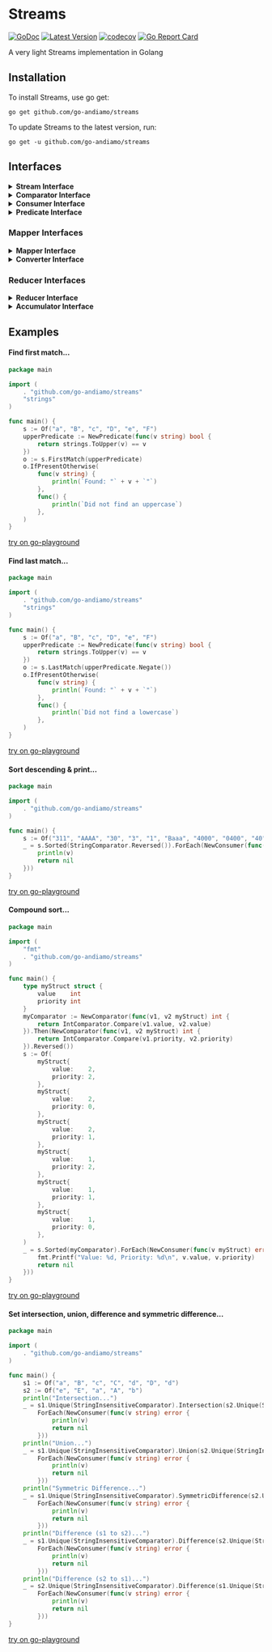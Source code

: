 # Streams
[![GoDoc](https://godoc.org/github.com/go-andiamo/streams?status.svg)](https://pkg.go.dev/github.com/go-andiamo/streams)
[![Latest Version](https://img.shields.io/github/v/tag/go-andiamo/streams.svg?sort=semver&style=flat&label=version&color=blue)](https://github.com/go-andiamo/streams/releases)
[![codecov](https://codecov.io/gh/go-andiamo/streams/branch/main/graph/badge.svg?token=igjnZdgh0e)](https://codecov.io/gh/go-andiamo/streams)
[![Go Report Card](https://goreportcard.com/badge/github.com/go-andiamo/streams)](https://goreportcard.com/report/github.com/go-andiamo/streams)

A very light Streams implementation in Golang

## Installation
To install Streams, use go get:

    go get github.com/go-andiamo/streams

To update Streams to the latest version, run:

    go get -u github.com/go-andiamo/streams

## Interfaces

<details>
    <summary><strong>Stream Interface</strong></summary>
    <table>
        <tr>
            <th>Method and description</th>
            <th>Returns</th>
        </tr>
        <tr>
            <td>
                <code>AllMatch(p Predicate[T])</code><br>
                returns whether all elements of this stream match the provided predicate<br>
                <em>if the provided predicate is nil or the stream is empty, always returns false</em>
            </td>
            <td>
                <code>bool</code>
            </td>
        </tr>
        <tr>
            <td>
                <code>AnyMatch(p Predicate[T])</code><br>
                returns whether any elements of this stream match the provided predicate<br>
                <em>if the provided predicate is nil or the stream is empty, always returns false</em>
            </td>
            <td>
                <code>bool</code>
            </td>
        </tr>
        <tr>
            <td>
                <code>Append(items ...T)</code><br>
                creates a new stream with all the elements of this stream followed by the specified elements
            </td>
            <td>
                <code>Stream[T]</code>
            </td>
        </tr>
        <tr>
            <td>
                <code>Concat(add Stream[T])</code><br>
                creates a new stream with all the elements of this stream followed by all the elements of the added stream
            </td>
            <td>
                <code>Stream[T]</code>
            </td>
        </tr>
        <tr>
            <td>
                <code>Count(p Predicate[T])</code><br>
                returns the count of elements that match the provided predicate<br>
                <em>If the predicate is nil, returns the count of all elements</em>
            </td>
            <td>
                <code>int</code>
            </td>
        </tr>
        <tr>
            <td>
                <code>Difference(other Stream[T], c Comparator[T])</code><br>
                creates a new stream that is the set difference between this and the supplied other stream<br>
                <em>equality of elements is determined using the provided comparator (if the provided comparator is nil, the result is unpredictable)</em>
            </td>
            <td>
                <code>Stream[T]</code>
            </td>
        </tr>
        <tr>
            <td>
                <code>Distinct()</code><br>
                creates a new stream of distinct elements in this stream
            </td>
            <td>
                <code>Stream[T]</code>
            </td>
        </tr>
        <tr>
            <td>
                <code>Filter(p Predicate[T])</code><br>
                creates a new stream of elements in this stream that match the provided predicate<br>
                <em>if the provided predicate is nil, all elements in this stream are returned</em>
            </td>
            <td>
                <code>Stream[T]</code>
            </td>
        </tr>
        <tr>
            <td>
                <code>FirstMatch(p Predicate[T])</code><br>
                returns an optional of the first element that matches the provided predicate<<br>
                if no elements match the provided predicate, an empty (not present) optional is returned<br>
                <em>if the provided predicate is nil, the first element in this stream is returned</em>
            </td>
            <td>
                <code>Optional[T]</code>
            </td>
        </tr>
        <tr>
            <td>
                <code>ForEach(c Consumer[T])</code><br>
                performs an action on each element of this stream<br>
                the action to be performed is defined by the provided consumer<br>
                <em>if the provided consumer is nil, nothing is performed</em>
            </td>
            <td>
                <code>error</code>
            </td>
        </tr>
        <tr>
            <td>
                <code>Has(v T, c Comparator[T])</code><br>
                returns whether this stream contains an element that is equal to the element value provided<br>
                equality is determined using the provided comparator<br>
                <em>if the provided comparator is nil, always returns false</em>
            </td>
            <td>
                <code>bool</code>
            </td>
        </tr>
        <tr>
            <td>
                <code>Intersection(other Stream[T], c Comparator[T])</code><br>
                creates a new stream that is the set intersection of this and the supplied other stream<br>
                <em>equality of elements is determined using the provided comparator (if the provided comparator is nil, the result is unpredictable)</em>
            </td>
            <td>
                <code>Stream[T]</code>
            </td>
        </tr>
        <tr>
            <td>
                <code>LastMatch(p Predicate[T])</code><br>
                returns an optional of the last element that matches the provided predicate<br>
                if no elements match the provided predicate, an empty (not present) optional is returned<br>
                <em>if the provided predicate is nil, the last element in this stream is returned</em>
            </td>
            <td>
                <code>Optional[T]</code>
            </td>
        </tr>
        <tr>
            <td>
                <code>Len()</code><br>
                returns the length (number of elements) of this stream
            </td>
            <td>
                <code>int</code>
            </td>
        </tr>
        <tr>
            <td>
                <code>Limit(maxSize int)</code><br>
                creates a new stream whose number of elements is limited to the value provided<br>
                if the maximum size is greater than the length of this stream, all elements are returned
            </td>
            <td>
                <code>Stream[T]</code>
            </td>
        </tr>
        <tr>
            <td>
                <code>Max(c Comparator[T])</code><br>
                returns the maximum element of this stream according to the provided comparator<br>
                <em>if the provided comparator is nil or the stream is empty, an empty (not present) optional is returned</em>
            </td>
            <td>
                <code>Optional[T]</code>
            </td>
        </tr>
        <tr>
            <td>
                <code>Min(c Comparator[T])</code><br>
                returns the minimum element of this stream according to the provided comparator<br>
                <em>if the provided comparator is nil or the stream is empty, an empty (not present) optional is returned</em>
            </td>
            <td>
                <code>Optional[T]</code>
            </td>
        </tr>
        <tr>
            <td>
                <code>NoneMatch(p Predicate[T])</code><br>
                returns whether none of the elements of this stream match the provided predicate<br>
                <em>if the provided predicate is nil or the stream is empty, always returns true</em>
            </td>
            <td>
                <code>bool</code>
            </td>
        </tr>
        <tr>
            <td>
                <code>NthMatch(p Predicate[T], nth int)</code><br>
                returns an optional of the nth matching element (1 based) according to the provided predicate<br>
                if the nth argument is negative, the nth is taken as relative to the last<br>
                <em>if the provided predicate is nil, any element is taken as matching</em>
                <em>if no elements match in the specified position, an empty (not present) optional is returned</em>
            </td>
            <td>
                <code>Optional[T]</code>
            </td>
        <tr>
            <td>
                <code>Reverse()</code><br>
                creates a new stream composed of elements from this stream but in reverse order
            </td>
            <td>
                <code>Stream[T]</code>
            </td>
        </tr>
        <tr>
            <td>
                <code>Skip(n int)</code><br>
                creates a new stream consisting of this stream after discarding the first <em><strong>n</strong></em> elements<br>
                if the specified n to skip is equal to or greater than the number of elements in this stream, an empty stream is returned
            </td>
            <td>
                <code>Stream[T]</code>
            </td>
        </tr>
        <tr>
            <td>
                <code>Slice(start int, count int)</code><br>
                creates a new stream composed of elements from this stream starting at the specified start and including the specified count (or to the end)<br>
                the start is zero based (and less than zero is ignored)<br>
                if the specified count is negative, items are selected from the start and then backwards by the count
            </td>
            <td>
                <code>Stream[T]</code>
            </td>
        </tr>
        <tr>
            <td>
                <code>Sorted(c Comparator[T])</code><br>
                creates a new stream consisting of the elements of this stream, sorted according to the provided comparator<br>
                <em>if the provided comparator is nil, the elements are not sorted</em>
            </td>
            <td>
                <code>Stream[T]</code>
            </td>
        </tr>
        <tr>
            <td>
                <code>SymmetricDifference(other Stream[T], c Comparator[T])</code><br>
                creates a new stream that is the set symmetric difference between this and the supplied other stream<br>
                <em>equality of elements is determined using the provided comparator (if the provided comparator is nil, the result is unpredictable)</em>        
            </td>
            <td>
                <code>Stream[T]</code>
            </td>
        </tr>
        <tr>
            <td>
                <code>Union(other Stream[T], c Comparator[T])</code><br>
                creates a new stream that is the set union of this and the supplied other stream<br>
                <em>equality of elements is determined using the provided comparator (if the provided comparator is nil, the result is unpredictable)</em>
            </td>
            <td>
                <code>Stream[T]</code>
            </td>
        </tr>
        <tr>
            <td>
                <code>Unique(c Comparator[T])</code>
                creates a new stream of unique elements in this stream<br>
                uniqueness is determined using the provided comparator<br>
                if provided comparator is nil but the value type of elements in this stream are directly mappable (i.e. primitive or non-pointer types) then
                <code>Distinct</code> is used as the result, otherwise returns an empty stream
            </td>
            <td>
                <code>Stream[T]</code>
            </td>
        </tr>
    </table>
</details>

<details>
    <summary><strong>Comparator Interface</strong></summary>
    <table>
        <tr>
            <th>Method and description</th>
            <th>Returns</th>
        </tr>
        <tr>
            <td>
                <code>Compare(v1, v2 T)</code><br>
                compares the two values lexicographically, i.e.:
                <ul>
                    <li>the result should be 0 if v1 == v2</li>
                    <li>the result should be -1 if v1 < v2</li>
                    <li>the result should be 1 if v1 > v2</li>
                </ul>
            </td>
            <td>
                <code>int</code>
            </td>
        </tr>
        <tr>
            <td>
                <code>Greater(v1, v2 T)</code><br>
                returns true if v1 > v2, otherwise false
            </td>
            <td>
                <code>bool</code>
            </td>
        </tr>
        <tr>
            <td>
                <code>GreaterOrEqual(v1, v2 T)</code><br>
                returns true if v1 >= v2, otherwise false
            </td>
            <td>
                <code>bool</code>
            </td>
        </tr>
        <tr>
            <td>
                <code>Equal(v1, v2 T)</code><br>
                returns true if v1 == v2, otherwise false
            </td>
            <td>
                <code>bool</code>
            </td>
        </tr>
        <tr>
            <td>
                <code>Less(v1, v2 T)</code><br>
                returns true if v1 < v2, otherwise false
            </td>
            <td>
                <code>bool</code>
            </td>
        </tr>
        <tr>
            <td>
                <code>LessOrEqual(v1, v2 T)</code><br>
                returns true if v1 <= v2, otherwise false
            </td>
            <td>
                <code>bool</code>
            </td>
        </tr>
        <tr>
            <td>
                <code>NotEqual(v1, v2 T)</code><br>
                returns true if v1 != v2, otherwise false
            </td>
            <td>
                <code>bool</code>
            </td>
        </tr>
        <tr>
            <td>
                <code>Reversed()</code><br>
                creates a new comparator that imposes the reverse ordering to this comparator<br>
                the reversal is against less/greater as well as against equality/non-equality
            </td>
            <td>
                <code>Comparator[T]</code>
            </td>
        </tr>
        <tr>
            <td>
                <code>Then(other Comparator[T])</code><br>
                creates a new comparator from this comparator, with a following then comparator
                that is used when the initial comparison yields equal
            </td>
            <td>
                <code>Comparator[T]</code>
            </td>
        </tr>
    </table>
</details>

<details>
    <summary><strong>Consumer Interface</strong></summary>
    <table>
        <tr>
            <th>Method and description</th>
            <th>Returns</th>
        </tr>
        <tr>
            <td>
                <code>Accept(v T)</code><br>
                is called by the user of the consumer to supply a value
            </td>
            <td>
                <code>error</code>
            </td>
        </tr>
        <tr>
            <td>
                <code>AndThen(after Consumer[T])</code><br>
                creates a new consumer from the current with a subsequent action to be performed<br>
                <em>multiple consumers can be chained together as one using this method</em>
            </td>
            <td>
                <code>Consumer[T]</code>
            </td>
        </tr>
    </table>
</details>

<details>
    <summary><strong>Predicate Interface</strong></summary>
    <table>
        <tr>
            <th>Method and description</th>
            <th>Returns</th>
        </tr>
        <tr>
            <td>
                <code>Test(v T)</code><br>
                evaluates this predicate against the supplied value
            </td>
            <td>
                <code>bool</code>
            </td>
        </tr>
        <tr>
            <td>
                <code>And(other Predicate[T])</code><br>
                creates a composed predicate that represents a short-circuiting logical AND of this predicate and another
            </td>
            <td>
                <code>Predicate[T]</code>
            </td>
        </tr>
        <tr>
            <td>
                <code>Or(other Predicate[T])</code><br>
                creates a composed predicate that represents a short-circuiting logical OR of this predicate and another
            </td>
            <td>
                <code>Predicate[T]</code>
            </td>
        </tr>
        <tr>
            <td>
                <code>Negate()</code><br>
                creates a composed predicate that represents a logical NOT of this predicate
            </td>
            <td>
                <code>Predicate[T]</code>
            </td>
        </tr>
    </table>
</details>

### Mapper Interfaces
<details>
    <summary><strong>Mapper Interface</strong></summary>
    <table>
        <tr>
            <th>Method and description</th>
            <th>Returns</th>
        </tr>
        <tr>
            <td>
                <code>Map(in Stream[T])</code><br>
                converts the values in the input <code>Stream</code> and produces a <code>Stream</code> of output types
            </td>
            <td>
                <code>(Stream[R], error)</code>
            </td>
        </tr>
        <tr>
            <th colspan="2">Constructors</th>
        </tr>
        <tr>
            <td colspan="2">
                <code>NewMapper[T any, R any](c Converter[T, R]) Mapper[T, R]</code><br>
                creates a new <code>Mapper</code> that will use the provided <code>Converter</code>
            </td>
        </tr>        
    </table>
</details>
<details>
    <summary><strong>Converter Interface</strong></summary>
    <table>
        <tr>
            <th>Method and description</th>
            <th>Returns</th>
        </tr>
        <tr>
            <td>
                <code>Convert(v T)</code><br>
                converts a value of type <strong>T</strong> and returns a value of type <strong>R</strong>
            </td>
            <td>
                <code>(R, error)</code>
            </td>
        </tr>
        <tr>
            <th colspan="2">Constructors</th>
        </tr>
        <tr>
            <td colspan="2">
                <code>NewConverter[T any, R any](f ConverterFunc[T, R]) Converter[T, R]</code><br>
                creates a new <code>Converter</code> from the function provided
            </td>
        </tr>        
    </table>
</details>


### Reducer Interfaces
<details>
    <summary><strong>Reducer Interface</strong></summary>
    <table>
        <tr>
            <th>Method and description</th>
            <th>Returns</th>
        </tr>
        <tr>
            <td>
                <code>Reduce(s Stream[T])</code><br>
                performs a reduction of the supplied <code>Stream</code>
            </td>
            <td>
                <code>R</code>
            </td>
        </tr>
        <tr>
            <th colspan="2">Constructors</th>
        </tr>
        <tr>
            <td colspan="2">
                <code>NewReducer[T any, R any](accumulator Accumulator[T, R]) Reducer[T, R]</code><br>
                creates a new <code>Reducer</code> that will use the supplied <code>Accumulator</code>
            </td>
        </tr>        
    </table>
</details>

<details>
    <summary><strong>Accumulator Interface</strong></summary>
    <table>
        <tr>
            <th>Method and description</th>
            <th>Returns</th>
        </tr>
        <tr>
            <td>
                <code>Apply(t T, r R)</code><br>
                adds the value of <strong>T</strong> to <strong>R</strong>, and returns the new <strong>R</strong>
            </td>
            <td>
                <code>R</code>
            </td>
        </tr>
        <tr>
            <th colspan="2">Constructors</th>
        </tr>
        <tr>
            <td colspan="2">
                <code>NewAccumulator[T any, R any](f AccumulatorFunc[T, R]) Accumulator[T, R]</code><br>
                creates a new <code>Accumulator</code> from the function provided
            </td>
        </tr>        
    </table>
</details>

## Examples
#### Find first match...
```go
package main

import (
    . "github.com/go-andiamo/streams"
    "strings"
)

func main() {
    s := Of("a", "B", "c", "D", "e", "F")
    upperPredicate := NewPredicate(func(v string) bool {
        return strings.ToUpper(v) == v
    })
    o := s.FirstMatch(upperPredicate)
    o.IfPresentOtherwise(
        func(v string) {
            println(`Found: "` + v + `"`)
        },
        func() {
            println(`Did not find an uppercase`)
        },
    )
}
```
[try on go-playground](https://go.dev/play/p/C-GYuInfkNm)

#### Find last match...
```go
package main

import (
    . "github.com/go-andiamo/streams"
    "strings"
)

func main() {
    s := Of("a", "B", "c", "D", "e", "F")
    upperPredicate := NewPredicate(func(v string) bool {
        return strings.ToUpper(v) == v
    })
    o := s.LastMatch(upperPredicate.Negate())
    o.IfPresentOtherwise(
        func(v string) {
            println(`Found: "` + v + `"`)
        },
        func() {
            println(`Did not find a lowercase`)
        },
    )
}
```
[try on go-playground](https://go.dev/play/p/2UcwpZEuV-L)

#### Sort descending & print...
```go
package main

import (
    . "github.com/go-andiamo/streams"
)

func main() {
    s := Of("311", "AAAA", "30", "3", "1", "Baaa", "4000", "0400", "40", "Aaaa", "BBBB", "4", "01", "2", "0101", "201", "20")
    _ = s.Sorted(StringComparator.Reversed()).ForEach(NewConsumer(func(v string) error {
        println(v)
        return nil
    }))
}
```
[try on go-playground](https://go.dev/play/p/bU6UZ479pF1)

#### Compound sort...
```go
package main

import (
    "fmt"
    . "github.com/go-andiamo/streams"
)

func main() {
    type myStruct struct {
        value    int
        priority int
    }
    myComparator := NewComparator(func(v1, v2 myStruct) int {
        return IntComparator.Compare(v1.value, v2.value)
    }).Then(NewComparator(func(v1, v2 myStruct) int {
        return IntComparator.Compare(v1.priority, v2.priority)
    }).Reversed())
    s := Of(
        myStruct{
            value:    2,
            priority: 2,
        },
        myStruct{
            value:    2,
            priority: 0,
        },
        myStruct{
            value:    2,
            priority: 1,
        },
        myStruct{
            value:    1,
            priority: 2,
        },
        myStruct{
            value:    1,
            priority: 1,
        },
        myStruct{
            value:    1,
            priority: 0,
        },
    )
    _ = s.Sorted(myComparator).ForEach(NewConsumer(func(v myStruct) error {
        fmt.Printf("Value: %d, Priority: %d\n", v.value, v.priority)
        return nil
    }))
}
```
[try on go-playground](https://go.dev/play/p/TYeVcgjdAB3)

#### Set intersection, union, difference and symmetric difference...
```go
package main

import (
    . "github.com/go-andiamo/streams"
)

func main() {
    s1 := Of("a", "B", "c", "C", "d", "D", "d")
    s2 := Of("e", "E", "a", "A", "b")
    println("Intersection...")
    _ = s1.Unique(StringInsensitiveComparator).Intersection(s2.Unique(StringInsensitiveComparator), StringInsensitiveComparator).
        ForEach(NewConsumer(func(v string) error {
            println(v)
            return nil
        }))
    println("Union...")
    _ = s1.Unique(StringInsensitiveComparator).Union(s2.Unique(StringInsensitiveComparator), StringInsensitiveComparator).
        ForEach(NewConsumer(func(v string) error {
            println(v)
            return nil
        }))
    println("Symmetric Difference...")
    _ = s1.Unique(StringInsensitiveComparator).SymmetricDifference(s2.Unique(StringInsensitiveComparator), StringInsensitiveComparator).
        ForEach(NewConsumer(func(v string) error {
            println(v)
            return nil
        }))
    println("Difference (s1 to s2)...")
    _ = s1.Unique(StringInsensitiveComparator).Difference(s2.Unique(StringInsensitiveComparator), StringInsensitiveComparator).
        ForEach(NewConsumer(func(v string) error {
            println(v)
            return nil
        }))
    println("Difference (s2 to s1)...")
    _ = s2.Unique(StringInsensitiveComparator).Difference(s1.Unique(StringInsensitiveComparator), StringInsensitiveComparator).
        ForEach(NewConsumer(func(v string) error {
            println(v)
            return nil
        }))
}
```
[try on go-playground](https://go.dev/play/p/IMpym38xHXV)